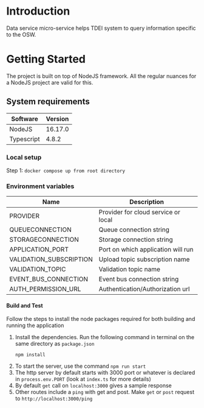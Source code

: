 # Introduction 
Data service micro-service helps TDEI system to query information specific to the OSW.

# Getting Started
The project is built on top of NodeJS framework. All the regular nuances for a NodeJS project are valid for this.

## System requirements
| Software | Version|
|----|---|
| NodeJS | 16.17.0|
| Typescript | 4.8.2 |

### Local setup
Step 1: 
```docker compose up from root directory```

### Environment variables
|Name| Description |
|--|--|
| PROVIDER | Provider for cloud service or local |
|QUEUECONNECTION | Queue connection string |
|STORAGECONNECTION | Storage connection string|
|APPLICATION_PORT |Port on which application will run|
|VALIDATION_SUBSCRIPTION | Upload topic subscription name|
|VALIDATION_TOPIC | Validation topic name|
|EVENT_BUS_CONNECTION | Event bus connection string|
|AUTH_PERMISSION_URL | Authentication/Authorization url|

#### Build and Test
Follow the steps to install the node packages required for both building and running the application

1. Install the dependencies. Run the following command in terminal on the same directory as `package.json`
    ```shell
    npm install
    ```
2. To start the server, use the command `npm run start`
3. The http server by default starts with 3000 port or whatever is declared in `process.env.PORT` (look at `index.ts` for more details)
4. By default `get` call on `localhost:3000` gives a sample response
5. Other routes include a `ping` with get and post. Make `get` or `post` request to `http://localhost:3000/ping`



